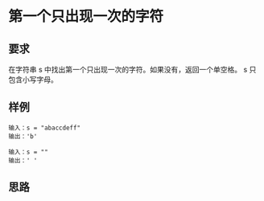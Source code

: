 #  第一个只出现一次的字符

## 要求

在字符串 s 中找出第一个只出现一次的字符。如果没有，返回一个单空格。 s 只包含小写字母。

## 样例

```shell
输入：s = "abaccdeff"
输出：'b'
```

```shell
输入：s = "" 
输出：' '
```

## 思路
